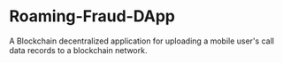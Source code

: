 # Roaming-Fraud-DApp
A Blockchain decentralized application for uploading a mobile user's call data records to a blockchain network.
